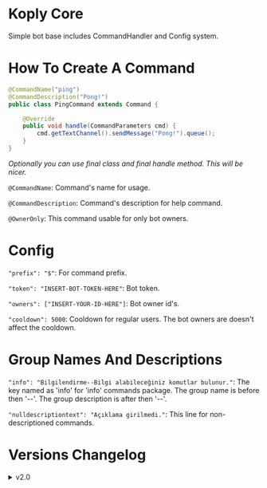 # Koply Core
Simple bot base includes CommandHandler and Config system.

# How To Create A Command
```java
@CommandName("ping")
@CommandDescription("Pong!")
public class PingCommand extends Command {

    @Override
    public void handle(CommandParameters cmd) {
        cmd.getTextChannel().sendMessage("Pong!").queue();
    }
}
```
_Optionally you can use final class and final handle method. This will be nicer._

`@CommandName`: Command's name for usage. 

`@CommandDescription`: Command's description for help command.

`@OwnerOnly`: This command usable for only bot owners.

# Config

`"prefix": "$"`: For command prefix.

`"token": "INSERT-BOT-TOKEN-HERE"`: Bot token.

`"owners": ["INSERT-YOUR-ID-HERE"]`: Bot owner id's.

`"cooldown": 5000`: Cooldown for regular users. The bot owners are doesn't affect the cooldown.

# Group Names And Descriptions

`"info": "Bilgilendirme--Bilgi alabileceğiniz komutlar bulunur."`: The key named as 'info' for 'info' commands package. The group name is before then '--'. The group description is after then '--'.

`"nulldescriptiontext": "Açıklama girilmedi."`: This line for non-descriptioned commands.

# Versions Changelog

<details>
  <summary>v2.0</summary>
    ```
    Added file database (json) system.
    Fixing some bugs.
    ```
</details>





